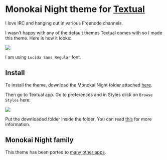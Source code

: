 # Monokai Night theme for [Textual](https://www.codeux.com/textual/)

I love IRC and hanging out in various Freenode channels.

I wasn't happy with any of the default themes Textual comes with so I made this theme. Here is how it looks:

![](https://i.imgur.com/Lpozk8X.png)

I am using `Lucida Sans Regular` font.

## Install

To install the theme, download the Monokai Night folder attached [here](Monokai%20Night).

Then go to Textual app. Go to preferences and in Styles click on `Browse Styles` here:

![](https://i.imgur.com/q5m1cGa.png)

Put the downloaded folder inside the folder. You can read [this](https://help.codeux.com/textual/Styles.kb) for more information.

## Monokai Night family

This theme has been ported to [many other apps](https://wiki.nikitavoloboev.xyz/design/monokai-night-themes).
